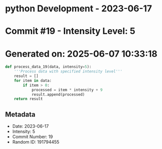 ﻿# python Development - 2023-06-17
# Commit #19 - Intensity Level: 5
# Generated on: 2025-06-07 10:33:18
```python
def process_data_19(data, intensity=5):
    '''Process data with specified intensity level'''
    result = []
    for item in data:
        if item > 0:
            processed = item * intensity + 9
            result.append(processed)
    return result
```
## Metadata
- Date: 2023-06-17
- Intensity: 5
- Commit Number: 19
- Random ID: 191794455
